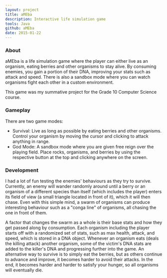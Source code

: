 ```yaml
---
layout: project
title: aMEba
description: Interactive life simulation game
tools: Java
github: aMEba
date: 2015-01-22
---
```


### About

aMEba is a life simulation game where the player can either live as an organism, eating berries and other organisms to stay alive. By consuming enemies, you gain a portion of their DNA, improving your stats such as attack and speed. There is also a sandbox mode where you can watch organisms fight each other in a custom environment.

This game was my summative project for the Grade 10 Computer Science course.

### Gameplay

There are two game modes:

- Survival: Live as long as possible by eating berries and other organisms. Control your organism by moving the cursor and clicking to attack anything in range.
- God Mode: A sandbox mode where you are given free reign over the playing field. Place rocks, organisms, and berries by using the respective button at the top and clicking anywhere on the screen.

### Development

I had a lot of fun testing the enemies' behaviours as they try to survive. Currently, an enemy will wander randomly around until a berry or an organism of a different species than itself (which includes the player) enters its field of view (a small triangle located in front of it), which it will then chase. Even with this simple mind, a swarm of organisms can produce interesting behaviour such as a "conga line" of organisms, all chasing the one in front of them.

A factor that changes the swarm as a whole is their base stats and how they get passed along by consumption. Each organism including the player starts off with a randomized set of stats, such as max health, attack, and speed, which is stored in a DNA object. Whenever an organism eats (deals the killing attack) another organism, some of the victim's DNA stats are added to the killer's DNA and progressing further into the game. An alternative way to survive is to simply eat the berries, but as others continue to advance and improve, it becomes harder to avoid their attacks. In the end, it becomes harder and harder to satisfy your hunger, so all organisms will eventually die.
